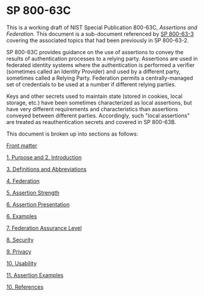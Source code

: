 # SP 800-63C

This is a working draft of NIST Special Publication 800-63C, *Assertions and Federation*. This document is a sub-document referenced by [SP 800-63-3](../sp800-63-3/README.md) covering the associated topics that had been previously in SP 800-63-2.

SP 800-63C provides guidance on the use of assertions to convey the results of authentication processes to a relying party. Assertions are used in federated identity systems where the authentication is performed a verifier (sometimes called an Identity Provider) and used by a different party, sometimes called a Relying Party. Federation permits a centrally-managed set of credentials to be used at a number if different relying parties.

Keys and other secrets used to maintain state (stored in cookies, local storage, etc.) have been sometimes characterized as local assertions, but have very different requirements and characteristics than assertions conveyed between different parties. Accordingly, such "local assertions" are treated as reauthentication secrets and covered in SP 800-63B.

This document is broken up into sections as follows:

[Front matter](front.md)

[1. Purpose and 2. Introduction](sec1_2_introduction.md)

[3. Definitions and Abbreviations](sec3_definitions.md)

[4. Federation](sec4_federation.md)

[5. Assertion Strength](sec5_strength.md)

[6. Assertion Presentation](sec5_models.md)

[6. Examples](sec6_examples.md)

[7. Federation Assurance Level](sec7_fal.md)

[8. Security](sec8_security.md)

[9. Privacy](sec9_privacy.md)

[10. Usability](sec10_usability.md)

[11. Assertion Examples](sec11_examples.md)

[10. References](sec10_references.md)
